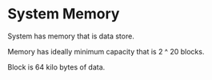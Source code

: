 # System Memory

System has memory that is data store.

Memory has ideally minimum capacity that is 
2 ^ 20 blocks.

Block is 64 kilo bytes of data.